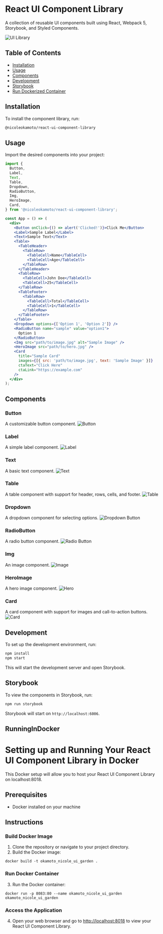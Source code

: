 # React UI Component Library

A collection of reusable UI components built using React, Webpack 5, Storybook, and Styled Components.

![UI Library](images/UI_Components.png)

## Table of Contents

- [Installation](#installation)
- [Usage](#usage)
- [Components](#components)
- [Development](#development)
- [Storybook](#storybook)
- [Run Dockerized Container](#RunningInDocker)

## Installation

To install the component library, run:

```bash
@nicoleokamoto/react-ui-component-library
```

## Usage

Import the desired components into your project:

```jsx
import {
  Button,
  Label,
  Text,
  Table,
  Dropdown,
  RadioButton,
  Img,
  HeroImage,
  Card,
} from '@nicoleokamoto/react-ui-component-library';

const App = () => (
  <div>
    <Button onClick={() => alert('Clicked!')}>Click Me</Button>
    <Label>Sample Label</Label>
    <Text>Sample Text</Text>
    <Table>
      <TableHeader>
        <TableRow>
          <TableCell>Name</TableCell>
          <TableCell>Age</TableCell>
        </TableRow>
      </TableHeader>
      <TableRow>
        <TableCell>John Doe</TableCell>
        <TableCell>25</TableCell>
      </TableRow>
      <TableFooter>
        <TableRow>
          <TableCell>Total</TableCell>
          <TableCell>1</TableCell>
        </TableRow>
      </TableFooter>
    </Table>
    <Dropdown options={['Option 1', 'Option 2']} />
    <RadioButton name="sample" value="option1">
      Option 1
    </RadioButton>
    <Img src="path/to/image.jpg" alt="Sample Image" />
    <HeroImage src="path/to/hero.jpg" />
    <Card
      title="Sample Card"
      images={[{ src: 'path/to/image.jpg', text: 'Sample Image' }]}
      ctaText="Click Here"
      ctaLink="https://example.com"
    />
  </div>
);
```

## Components

### Button

A customizable button component.
![Button](images/Button.png)

### Label

A simple label component.
![Label](images/Label.png)

### Text

A basic text component.
![Text](images/Text.png)

### Table

A table component with support for header, rows, cells, and footer.
![Table](images/Table.png)

### Dropdown

A dropdown component for selecting options.
![Dropdown Button](images/Dropdown.png)

### RadioButton

A radio button component.
![Radio Button](images/RadioButton.png)

### Img

An image component.
![Image ](images/Image.png)

### HeroImage

A hero image component.
![Hero](images/Hero.png)

### Card

A card component with support for images and call-to-action buttons.
![Card](images/card.png)

## Development

To set up the development environment, run:

```bash
npm install
npm start
```

This will start the development server and open Storybook.

## Storybook

To view the components in Storybook, run:

```bash
npm run storybook
```

Storybook will start on `http://localhost:6006`.

## RunningInDocker

# Setting up and Running Your React UI Component Library in Docker

This Docker setup will allow you to host your React UI Component Library on localhost:8018.

## Prerequisites

- Docker installed on your machine

## Instructions

### Build Docker Image

1. Clone the repository or navigate to your project directory.
2. Build the Docker image:

```
docker build -t okamoto_nicole_ui_garden .
```

### Run Docker Container

3. Run the Docker container:

```
docker run -p 8083:80 --name okamoto_nicole_ui_garden okamoto_nicole_ui_garden
```

### Access the Application

4. Open your web browser and go to [http://localhost:8018](http://localhost:8018) to view your React UI Component Library.
